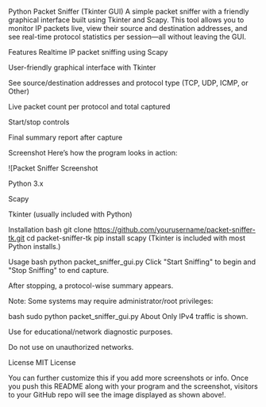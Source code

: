 Python Packet Sniffer (Tkinter GUI)
A simple packet sniffer with a friendly graphical interface built using Tkinter and Scapy. This tool allows you to monitor IP packets live, view their source and destination addresses, and see real-time protocol statistics per session—all without leaving the GUI.

Features
Realtime IP packet sniffing using Scapy

User-friendly graphical interface with Tkinter

See source/destination addresses and protocol type (TCP, UDP, ICMP, or Other)

Live packet count per protocol and total captured

Start/stop controls

Final summary report after capture

Screenshot
Here’s how the program looks in action:

![Packet Sniffer Screenshot

Python 3.x

Scapy

Tkinter (usually included with Python)

Installation
bash
git clone https://github.com/yourusername/packet-sniffer-tk.git
cd packet-sniffer-tk
pip install scapy
(Tkinter is included with most Python installs.)

Usage
bash
python packet_sniffer_gui.py
Click "Start Sniffing" to begin and "Stop Sniffing" to end capture.

After stopping, a protocol-wise summary appears.

Note: Some systems may require administrator/root privileges:

bash
sudo python packet_sniffer_gui.py
About
Only IPv4 traffic is shown.

Use for educational/network diagnostic purposes.

Do not use on unauthorized networks.

License
MIT License

You can further customize this if you add more screenshots or info. Once you push this README along with your program and the screenshot, visitors to your GitHub repo will see the image displayed as shown above!.
